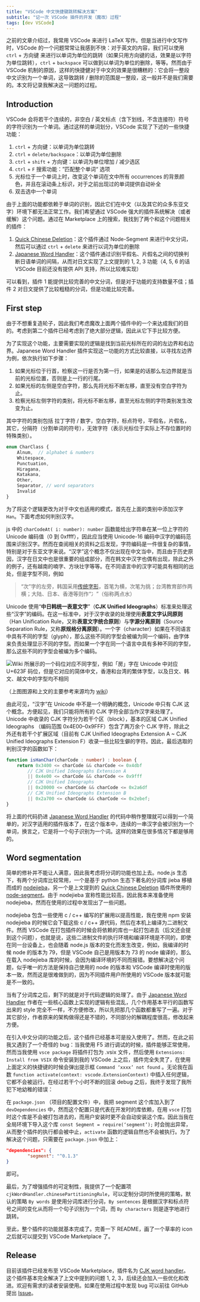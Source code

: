 ```yaml
---
title: "VSCode 中文快捷键跳转解决方案"
subtitle: "记一次 VSCode 插件的开发（魔改）过程"
tags: [dev VSCode]
---
```


之前的文章介绍过，我常用 VSCode 来进行 LaTeX 写作。但是当进行中文写作时，VSCode 的一个问题常常让我感到不快：对于英文的内容，我们可以使用 `ctrl` + 方向键 来进行以单词为单位的跳转（如果只用方向键的话，效果是以字符为单位跳转），`ctrl`  + `backspace` 可以做到以单词为单位的删除，等等。然而由于 VSCode 机制的原因，这样的快捷健对于中文的效果是很糟糕的：它会将一整段中文识别为一个单词，这导致跳转 / 删除的范围是一整段，这一般并不是我们需要的。本文将记录我解决这一问题的过程。

## Introduction

VSCode 会将若干个连续的，非空白 / 英文标点（含下划线，不含连接符）符号的字符识别为一个单词。通过这样的单词划分，VSCode 实现了下述的一些快捷功能：

1. `ctrl` + 方向键：以单词为单位跳转
2. `ctrl` + `delete/backspace`：以单词为单位删除
3. `ctrl` + `shift` + 方向键：以单词为单位增加 / 减少选区
4. `ctrl` + `F` 搜索功能：”匹配整个单词“ 选项
5. 光标位于一个单词上时，改变这个单词在文中所有 occurrences 的背景颜色，并且在滚动条上标识，对于之前出现过的单词提供自动补全
6. 双击选中一个单词

由于上面的功能都依赖于单词的识别，因此它们在中文（以及其它的众多东亚文字）环境下都无法正常工作。我们希望通过 VSCode 强大的插件系统解决（或者缓解）这个问题。通过在 Marketplace 上的搜索，我找到了两个和这个问题相关的插件：

1. [Quick Chinese Deletion](https://marketplace.visualstudio.com/items?itemName=ZacharyJia.quick-chinese-deletion)：这个插件通过 Node-Segment 来进行中文分词，然后可以通过 `ctrl` + `delete` 来进行以词为单位的删除
2. [Japanese Word Handler](https://marketplace.visualstudio.com/items?itemName=sgryjp.japanese-word-handler)：这个插件通过识别平假名、片假名之间的切换判断日语单词的间隔，从而对日文实现了上文提到的 1, 2, 3 功能（4, 5, 6 的话 VSCode 目前还没有提供 API 支持，所以比较难实现）

可以看到，插件 1 能提供比较完善的中文分词，但是对于功能的支持数量不佳；插件 2 对日文提供了比较粗糙的分词，但是功能比较完善。

## First step

由于不想重复造轮子，因此我们考虑魔改上面两个插件中的一个来达成我们的目的。考虑到第二个插件已经考虑到了绝大部分逻辑，因此从它下手比较方便。

为了实现这个功能，主要需要实现的逻辑是找到当前光标所在的词的左边界和右边界。Japanese Word Handler 插件实现这一功能的方式比较直接，以寻找左边界为例，依次执行如下步骤：

1. 如果光标位于行首，检察这一行是否为第一行，如果是的话那么左边界就是当前的光标位置，否则是上一行的行尾。
2. 如果光标的左侧是空白字符，那么先将光标不断左移，直至没有空白字符为止。
3. 检察光标左侧字符的类别，将光标不断左移，直至光标左侧的字符类别发生改变为止。

其中字符的类别包括 拉丁字符 / 数字，空白字符，标点符号，平假名，片假名，其它，分隔符（分割单词的符号），无效字符（表示光标位于实际上不存位置时的特殊类别）。

```typescript
enum CharClass {
    Alnum,  // alphabet & numbers
    Whitespace,
    Punctuation,
    Hiragana,
    Katakana,
    Other,
    Separator, // word separators
    Invalid
}
```

为了将这个逻辑更改为对于中文也适用的模式，首先在上面的类别中添加汉字 `Han`。下面考虑如何判别汉字。

js 中的 `charCodeAt( i: number): number` 函数能给出字符串在某一位上字符的 Unicode 编码值（0 到 0xffff），因此应当使用 Unicode-16 编码中汉字的编码范围来识别汉字。然而在查阅相关的资料之后发现，字符编码是一件很复杂的事情，特别是对于东亚文字来说。“汉字”这个概念不仅出现在中文当中，而且由于历史原因，汉字在日文中也是很重要的组成部分，而在韩文中汉字也偶有出现，除此之外的例子，还有越南的喃字、方块壮字等等。在不同语言中的汉字可能具有相同的出处，但是字型不同，例如

> “次”字的左旁，韩国采用[传统字形](https://zh.wikipedia.org/wiki/傳承字形)，首笔为横，次笔为挑；台湾教育部作两横；大陆、日本、香港等则作“冫”（俗称两点水）

Unicode 使用“**中日韩统一表意文字**”（**CJK Unified Ideographs**）标准来处理这些“汉字”的编码。在这一标准中，对于汉字收录的处理使用**表意文字认同原则**（Han Unification Rule，又称**表意文字统合原则**）与**字源分离原则**（Source Separation Rule，又称**原规格分离原则**）。一个字（character）如果在不同语言中具有不同的字型（glyph），那么这些不同的字型会被编为同一个编码，由字体来负责处理显示不同的字型。而如果一个字在同一个语言中具有多种不同的字型，那么这些不同的字型会被编为多个编码。

![Wiki 所展示的一个码位对应不同字型，例如「房」字在 Unicode 中对应 U+623F 码位，但是它对应的简体中文，香港和台湾的繁体字型，以及日文、韩文、越文中的字型均不相同](../img/unicode-unification.png)

（上图图源和上文的主要参考来源均为 [wiki](https://zh.wikipedia.org/zh-cn/中日韓統一表意文字)）

由此可见，“汉字”在 Unicode 中不是一个明确的概念，Unicode 中只有 CJK 这个概念。方便起见，我们只能将所有的 CJK 字符全部当作汉字来处理了。Unicode 中收录的 CJK 字符分为若干个区（block），基本的区域 CJK Unified Ideographs （编码范围 0x4E00–0x9FFF）包含了两万余个 CJK 字符，除此之外还有若干个扩展区域（目前有 CJK Unified Ideographs Extension A ~ CJK Unified Ideographs Extension F）收录一些比较生僻的字符。因此，最后选取的判别汉字的函数如下：

```typescript
function isHanChar(charCode : number) : boolean {
    return 0x3400 <= charCode && charCode <= 0x4dbf  
        // CJK Unified Ideographs Extension A
        || 0x4e00 <= charCode && charCode <= 0x9fff  
        // CJK Unified Ideographs
        || 0x20000 <= charCode && charCode <= 0x2a6df  
        // CJK Unified Ideographs Extension B
        || 0x2a700 <= charCode && charCode <= 0x2ebef;
}
```

将上面的代码扔进 [Japanese Word Handler](https://marketplace.visualstudio.com/items?itemName=sgryjp.japanese-word-handler) 的代码中稍作整理就可以得到一个简单的，对汉字适用的插件版本了，在这个版本中，连续的一串汉字会被识别为一个单词，换言之，它是将一个句子识别为一个词。这样的效果在很多情况下都是够用的。

## Word segmentation

简单的修补并不能让人满意，因此我考虑将分词的功能也加上去。node.js 生态下，有两个分词库比较常用，一个是基于 python 生态下著名的分词库 jieba 移植而成的 [nodejieba](https://github.com/yanyiwu/nodejieba)，另一个是上文提到的 [Quick Chinese Deletion](https://marketplace.visualstudio.com/items?itemName=ZacharyJia.quick-chinese-deletion) 插件所使用的 [node-segment](https://github.com/leizongmin/node-segment)。由于 nodejieba 宣称性能比较高，因此我本来准备使用 nodejieba，然而在使用的过程中发现出了一些问题。

nodejieba 包含一些使用 c / c++ 编写的扩展用以提高性能，我在使用 npm 安装 nodejieba 的时候它会下载这些 c / c++ 源代码，然后在本机上编译为二进制文件。然而 VSCode 在打包插件的时候会将依赖的库也一起打包进去（后文还会提到这个问题），也就是说，这些二进制文件的执行环境和编译环境是不同的，即使在同一台设备上，也会随着 node.js 版本的变化而发生改变，例如，我编译的时候 node 的版本为 79，但是 VSCode 自己是用版本为 73 的 node 编译的，那么在载入 nodejieba 库的时候，会因为编译环境的不同而报错。要想解决这个问题，似乎唯一的方法是保持自己使用的 node 的版本和 VSCode 编译时使用的版本一致，然而这是很难做到的，因为不同插件用户所使用的 VSCode 版本就可能是不一致的。

当有了分词库之后，剩下的就是对于代码逻辑的处理了。由于  [Japanese Word Handler](https://marketplace.visualstudio.com/items?itemName=sgryjp.japanese-word-handler) 作者在一些核心函数上实现的逻辑有些混乱，几个作用基本平行的函数写出来的 style 完全不一样，不方便修改，所以先把那几个函数都重写了一遍。对于其它部分，作者原来的架构做得还是不错的，不同部分的解耦程度很高，修改起来方便。

在引入中文分词的功能之后，这个插件已经基本可是投入使用了。然而，在此之前我又遇到了一个奇怪的 bug：当我使用 F5 进行调试的时候，插件能够正常使用，然而当我使用 `vsce package` 将插件打包为 .vsix 文件，然后使用 `Extensions: Install from VSIX` 命令安装到我的 VSCode 上之后，插件完全失灵了，在使用上面定义的快捷键的时候会弹出提示框 `Command ‘xxxx’ not found` 。无论我在函数 `function activate(context: vscode.ExtensionContext)` 中插入任何逻辑，它都不会被运行。在经过若干个小时不断的回滚 debug 之后，我终于发现了我所犯下地幼稚的错误：

在 `package.json` （项目的配置文件）中，我把 segment 这个库加入到了 `devDependencies` 中，然而这个配置只是代表在开发时的库依赖，在用 `vsce` 打包时这个库是不会被打包进去的，而用户安装时更不会自动安装这个库。因此当我在全局环境下导入这个库 `const Segment = require(‘segment’);` 时会抛出异常，从而整个插件的执行都会被中止，`activate` 函数的逻辑自然也不会被执行。为了解决这个问题，只需要在 `package.json` 中加上：

```json
"dependencies": {
        "segment": "^0.1.3"
}
```

即可。

最后，为了增强插件的可定制性，我提供了一个配置项 `cjkWordHandler.chinesePartitioningRule`，可以定制分词时所使用的策略，默认的策略 `By words` 是使用分词库进行分词，`By sentences` 是根据汉字和标点符号之间的变化从而将一个句子识别为一个词，而 `By characters` 则是逐字地进行跳转。

至此，整个插件的功能就基本完成了。完善一下 README，画了一个草率的 icon 之后就可以提交到 VSCode Marketplace 了。

## Release

目前该插件已经发布至 VSCode Marketplace，插件名为 [CJK word handler](https://marketplace.visualstudio.com/items?itemName=SharzyL.cjk-word-handler)。这个插件基本完全解决了上文中提到的问题 1, 2, 3，后续还会加入一些优化和改进。欢迎有需求的读者安装使用。如果在使用过程中发现 bug 可以前往 GitHub 提出 [Issue](https://github.com/SharzyL/cjk-word-handler/issues)。

